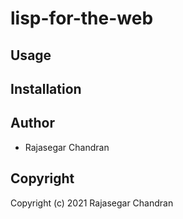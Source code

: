 # lisp-for-the-web



## Usage

## Installation

## Author

* Rajasegar Chandran

## Copyright

Copyright (c) 2021 Rajasegar Chandran

